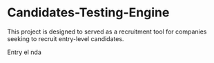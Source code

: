 # Candidates-Testing-Engine
This project is designed to served as a recruitment tool for companies seeking to recruit entry-level candidates.

Entry el nda
